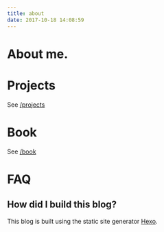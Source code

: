 ```yaml
---
title: about
date: 2017-10-18 14:08:59
---
```


# About me.

# Projects

See [/projects](/projects)

# Book

See [/book](/book)

# FAQ

## How did I build this blog?

This blog is built using the static site generator [Hexo](https://hexo.io).
